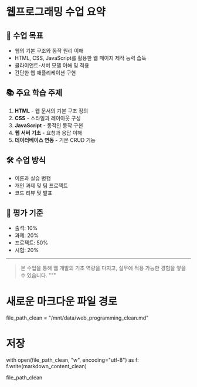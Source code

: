 # 웹프로그래밍 수업 요약

## 📌 수업 목표
- 웹의 기본 구조와 동작 원리 이해
- HTML, CSS, JavaScript를 활용한 웹 페이지 제작 능력 습득
- 클라이언트-서버 모델 이해 및 적용
- 간단한 웹 애플리케이션 구현

## 📚 주요 학습 주제
1. **HTML** - 웹 문서의 기본 구조 정의
2. **CSS** - 스타일과 레이아웃 구성
3. **JavaScript** - 동적인 동작 구현
4. **웹 서버 기초** - 요청과 응답 이해
5. **데이터베이스 연동** - 기본 CRUD 기능

## 🛠️ 수업 방식
- 이론과 실습 병행
- 개인 과제 및 팀 프로젝트
- 코드 리뷰 및 발표

## 📝 평가 기준
- 출석: 10%
- 과제: 20%
- 프로젝트: 50%
- 시험: 20%

---
> 본 수업을 통해 웹 개발의 기초 역량을 다지고, 실무에 적용 가능한 경험을 쌓을 수 있습니다.
"""

# 새로운 마크다운 파일 경로
file_path_clean = "/mnt/data/web_programming_clean.md"

# 저장
with open(file_path_clean, "w", encoding="utf-8") as f:
    f.write(markdown_content_clean)

file_path_clean
